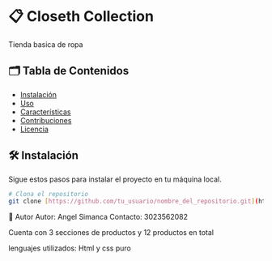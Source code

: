 # 📋 Closeth Collection

Tienda basica de ropa

## 🗂️ Tabla de Contenidos

- [Instalación](#instalación)
- [Uso](#uso)
- [Características](#características)
- [Contribuciones](#contribuciones)
- [Licencia](#licencia)

## 🛠️ Instalación

Sigue estos pasos para instalar el proyecto en tu máquina local.

```bash
# Clona el repositorio
git clone [https://github.com/tu_usuario/nombre_del_repositorio.git](https://github.com/AngelSR3/Closet-Collection)
```
  
🤝 Autor
  Autor: Angel Simanca
  Contacto: 3023562082

Cuenta con 3 secciones de productos y 12 productos en total

lenguajes utilizados: Html y css puro

